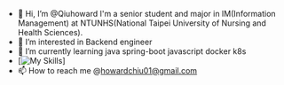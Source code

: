 - 👋 Hi, I’m @Qiuhoward
     I'm a senior student and major in IM(Information Management) at NTUNHS(National Taipei University of Nursing and Health Sciences).
- 👀 I’m interested in Backend engineer
- 🌱 I’m currently learning java spring-boot javascript docker k8s 
-    [![My Skills](https://skillicons.dev/icons?i=js,html,css,wasm)]
- 📫 How to reach me  @howardchiu01@gmail.com

